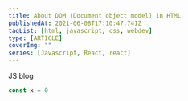 ```yaml
---
title: About DOM (Document object model) in HTML
publishedAt: 2021-06-08T17:10:47.741Z
tagList: [html, javascript, css, webdev]
type: [ARTICLE]
coverImg: ""
series: [Javascript, React, react]
---
```


JS blog

```javascript
const x = 0
```
